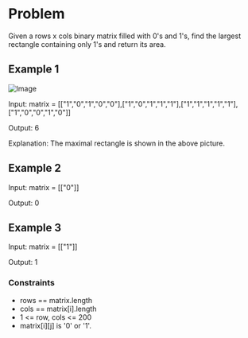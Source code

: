 # Problem

Given a rows x cols binary matrix filled with 0's and 1's, find the largest rectangle containing only 1's and return its area.

## Example 1

![Image](https://assets.leetcode.com/uploads/2020/09/14/maximal.jpg)

Input: matrix = [["1","0","1","0","0"],["1","0","1","1","1"],["1","1","1","1","1"],["1","0","0","1","0"]]

Output: 6

Explanation: The maximal rectangle is shown in the above picture.

## Example 2

Input: matrix = [["0"]]

Output: 0

## Example 3

Input: matrix = [["1"]]

Output: 1

### Constraints

- rows == matrix.length
- cols == matrix[i].length
- 1 <= row, cols <= 200
- matrix[i][j] is '0' or '1'.
